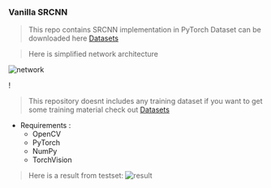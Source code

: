 
### Vanilla SRCNN


> This repo contains SRCNN implementation in PyTorch 
>  Dataset can be downloaded here [Datasets](http://vllab.ucmerced.edu/wlai24/LapSRN/results/SR_training_datasets.zip)


> Here is simplified network architecture

![network](https://user-images.githubusercontent.com/39130214/73159320-b3774e00-40ff-11ea-8501-1c73f0b8bb36.png)


!

> This repository doesnt includes any training dataset if you want to get some training material check out [Datasets](http://vllab.ucmerced.edu/wlai24/LapSRN/results/SR_training_datasets.zip)


* Requirements :
  * OpenCV 
  * PyTorch
  * NumPy
  * TorchVision

  
> Here is a result from testset:
![result](https://user-images.githubusercontent.com/39130214/73159936-259c6280-4101-11ea-92ae-ffc5bc517b9d.png)
